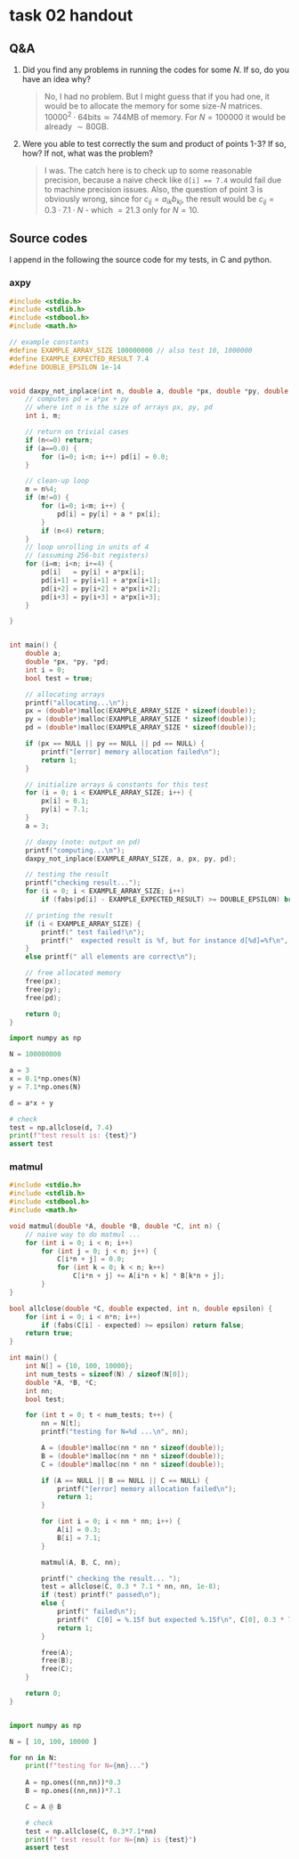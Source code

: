# task 02 handout

## Q&A

1) Did you find any problems in running the codes for some $N$. If so, do you have an idea why?

    > No, I had no problem. But I might guess that if you had one, it would be to allocate the memory for some size-$N$ matrices. $10000^2 \cdot 64 \mathrm{bits} \simeq 744 \mathrm{MB}$ of memory. For $N=100000$ it would be already $\sim 80\mathrm{GB}$.

2) Were you able to test correctly the sum and product of points 1-3? If so, how? If not, what was the problem?

    > I was. The catch here is to check up to some reasonable precision, because a naive check like `d[i] == 7.4` would fail due to machine precision issues. Also, the question of point 3 is obviously wrong, since for $c_{ij}=a_{ik}b_{kj}$, the result would be $c_{ij}=0.3\cdot7.1\cdot N$ - which $=21.3$ only for $N=10$.

## Source codes

I append in the following the source code for my tests, in C and python.

### axpy

```C
#include <stdio.h>
#include <stdlib.h>
#include <stdbool.h>
#include <math.h>

// example constants
#define EXAMPLE_ARRAY_SIZE 100000000 // also test 10, 1000000 
#define EXAMPLE_EXPECTED_RESULT 7.4
#define DOUBLE_EPSILON 1e-14


void daxpy_not_inplace(int n, double a, double *px, double *py, double *pd) {
    // computes pd = a*px + py
    // where int n is the size of arrays px, py, pd
    int i, m;

    // return on trivial cases
    if (n<=0) return;
    if (a==0.0) {
        for (i=0; i<n; i++) pd[i] = 0.0;
    }

    // clean-up loop
    m = n%4;
    if (m!=0) {
        for (i=0; i<m; i++) {
            pd[i] = py[i] + a * px[i];
        }
        if (n<4) return;
    }
    // loop unrolling in units of 4
    // (assuming 256-bit registers)
    for (i=m; i<n; i+=4) {
        pd[i]   = py[i] + a*px[i];
        pd[i+1] = py[i+1] + a*px[i+1];
        pd[i+2] = py[i+2] + a*px[i+2];
        pd[i+3] = py[i+3] + a*px[i+3];
    }

}


int main() {
    double a;
    double *px, *py, *pd;
    int i = 0;
    bool test = true;

    // allocating arrays
    printf("allocating...\n");
    px = (double*)malloc(EXAMPLE_ARRAY_SIZE * sizeof(double));
    py = (double*)malloc(EXAMPLE_ARRAY_SIZE * sizeof(double));
    pd = (double*)malloc(EXAMPLE_ARRAY_SIZE * sizeof(double));

    if (px == NULL || py == NULL || pd == NULL) {
        printf("[error] memory allocation failed\n");
        return 1;
    }

    // initialize arrays & constants for this test
    for (i = 0; i < EXAMPLE_ARRAY_SIZE; i++) {
        px[i] = 0.1;
        py[i] = 7.1;
    }
    a = 3;

    // daxpy (note: output on pd)
    printf("computing...\n");
    daxpy_not_inplace(EXAMPLE_ARRAY_SIZE, a, px, py, pd);

    // testing the result
    printf("checking result...");
    for (i = 0; i < EXAMPLE_ARRAY_SIZE; i++)
        if (fabs(pd[i] - EXAMPLE_EXPECTED_RESULT) >= DOUBLE_EPSILON) break;

    // printing the result
    if (i < EXAMPLE_ARRAY_SIZE) {
        printf(" test failed!\n");
        printf("  expected result is %f, but for instance d[%d]=%f\n", EXAMPLE_EXPECTED_RESULT, i, pd[i]);
    }
    else printf(" all elements are correct\n");

    // free allocated memory
    free(px);
    free(py);
    free(pd);

    return 0;
}
```

```python
import numpy as np

N = 100000000

a = 3
x = 0.1*np.ones(N)
y = 7.1*np.ones(N)

d = a*x + y

# check
test = np.allclose(d, 7.4)
print(f"test result is: {test}")
assert test
```

### matmul

```C
#include <stdio.h>
#include <stdlib.h>
#include <stdbool.h>
#include <math.h>

void matmul(double *A, double *B, double *C, int n) {
    // naive way to do matmul ...
    for (int i = 0; i < n; i++)
        for (int j = 0; j < n; j++) {
            C[i*n + j] = 0.0;
            for (int k = 0; k < n; k++)
                C[i*n + j] += A[i*n + k] * B[k*n + j];
        }
}

bool allclose(double *C, double expected, int n, double epsilon) {
    for (int i = 0; i < n*n; i++)
        if (fabs(C[i] - expected) >= epsilon) return false;
    return true;
}

int main() {
    int N[] = {10, 100, 10000};
    int num_tests = sizeof(N) / sizeof(N[0]);
    double *A, *B, *C;
    int nn;
    bool test;

    for (int t = 0; t < num_tests; t++) {
        nn = N[t];
        printf("testing for N=%d ...\n", nn);

        A = (double*)malloc(nn * nn * sizeof(double));
        B = (double*)malloc(nn * nn * sizeof(double));
        C = (double*)malloc(nn * nn * sizeof(double));

        if (A == NULL || B == NULL || C == NULL) {
            printf("[error] memory allocation failed\n");
            return 1;
        }

        for (int i = 0; i < nn * nn; i++) {
            A[i] = 0.3;
            B[i] = 7.1;
        }

        matmul(A, B, C, nn);

        printf(" checking the result... ");
        test = allclose(C, 0.3 * 7.1 * nn, nn, 1e-8);
        if (test) printf(" passed\n");
        else {
            printf(" failed\n");
            printf("  C[0] = %.15f but expected %.15f\n", C[0], 0.3 * 7.1 * nn);
            return 1;
        }

        free(A);
        free(B);
        free(C);
    }

    return 0;
}
```

```python

import numpy as np

N = [ 10, 100, 10000 ]

for nn in N:
    print(f"testing for N={nn}...")
    
    A = np.ones((nn,nn))*0.3
    B = np.ones((nn,nn))*7.1

    C = A @ B

    # check
    test = np.allclose(C, 0.3*7.1*nn)
    print(f" test result for N={nn} is {test}")
    assert test
```

